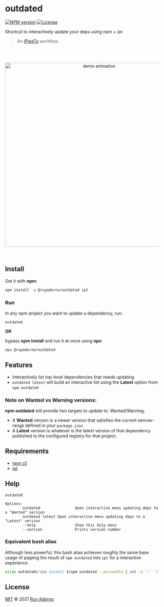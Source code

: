 # outdated

[![NPM version](https://img.shields.io/npm/v/@ruyadorno/outdated)](https://www.npmjs.com/package/@ruyadorno/outdated)
[![License](https://img.shields.io/github/license/ruyadorno/outdated)](https://github.com/ruyadorno/outdated/blob/master/LICENSE)

Shortcut to interactively update your deps using npm + ipt

> An [iPipeTo](https://github.com/ruyadorno/ipt) workflow

<br />
<br />

<p align="center">
<img alt="demo animation" width="600" src="https://ruyadorno.github.io/svg-demos/outdated/outdated.svg" />
</a>
</p>

<br />

## Install

Get it with **npm**:

```sh
npm install -g @ruyadorno/outdated ipt
```

### Run

In any npm project you want to update a dependency, run:

```
outdated
```

**OR**

bypass **npm install** and run it at once using **npx**:

```sh
npx @ruyadorno/outdated
```

## Features

- Interactively list top-level dependencies that needs updating
- `outdated latest` will build an interactive list using the **Latest**
option from `npm outdated`

### Note on Wanted vs Warning versions:

**npm outdated** will provide two targets to update to: Wanted/Warning:
  - A **Wanted** version is a newer version that satisfies the current
  semver-range defined in your `package.json`
  - A **Latest** version is whatever is the latest version of that dependency
  published to the configured registry for that project.

## Requirements

- [npm cli](https://github.com/npm/cli)
- [ipt](https://www.npmjs.com/package/ipt)

## Help

```
outdated

Options:
        outdated                Open interactive menu updating deps to a "Wanted" version
        outdated latest Open interactive menu updating deps to a "Latest" version
        --help                  Show this help menu
        --version               Prints version number
```

### Equivalent bash alias

Although less powerful, this bash alias achieves roughly the same base usage of
pipping the result of `npm outdated` into `ipt` for a interactive experience.

```sh
alias outdated="npm install $(npm outdated --parseable | cut -d ':' -f 2 | ipt)"
```

## License

[MIT](LICENSE) © 2021 [Ruy Adorno](https://ruyadorno.com)
